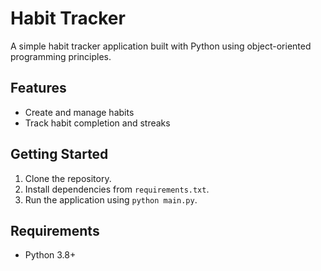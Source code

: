 # Habit Tracker

A simple habit tracker application built with Python using object-oriented programming principles.

## Features

- Create and manage habits
- Track habit completion and streaks

## Getting Started

1. Clone the repository.
2. Install dependencies from `requirements.txt`.
3. Run the application using `python main.py`.

## Requirements

- Python 3.8+